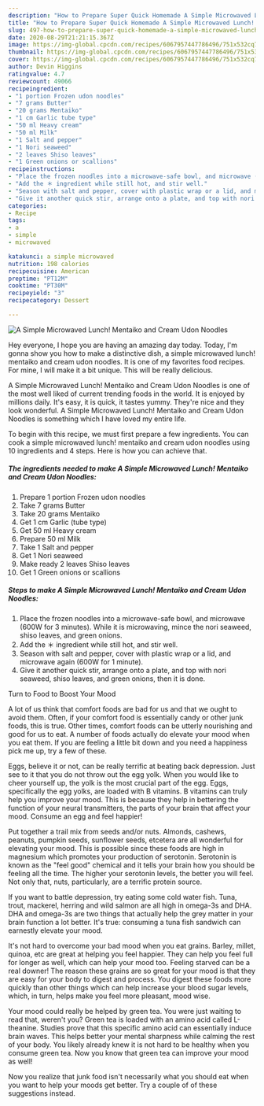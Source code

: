 ```yaml
---
description: "How to Prepare Super Quick Homemade A Simple Microwaved Lunch! Mentaiko and Cream Udon Noodles"
title: "How to Prepare Super Quick Homemade A Simple Microwaved Lunch! Mentaiko and Cream Udon Noodles"
slug: 497-how-to-prepare-super-quick-homemade-a-simple-microwaved-lunch-mentaiko-and-cream-udon-noodles
date: 2020-08-29T21:21:15.367Z
image: https://img-global.cpcdn.com/recipes/6067957447786496/751x532cq70/a-simple-microwaved-lunch-mentaiko-and-cream-udon-noodles-recipe-main-photo.jpg
thumbnail: https://img-global.cpcdn.com/recipes/6067957447786496/751x532cq70/a-simple-microwaved-lunch-mentaiko-and-cream-udon-noodles-recipe-main-photo.jpg
cover: https://img-global.cpcdn.com/recipes/6067957447786496/751x532cq70/a-simple-microwaved-lunch-mentaiko-and-cream-udon-noodles-recipe-main-photo.jpg
author: Devin Higgins
ratingvalue: 4.7
reviewcount: 49066
recipeingredient:
- "1 portion Frozen udon noodles"
- "7 grams Butter"
- "20 grams Mentaiko"
- "1 cm Garlic tube type"
- "50 ml Heavy cream"
- "50 ml Milk"
- "1 Salt and pepper"
- "1 Nori seaweed"
- "2 leaves Shiso leaves"
- "1 Green onions or scallions"
recipeinstructions:
- "Place the frozen noodles into a microwave-safe bowl, and microwave (600W for 3 minutes). While it is microwaving, mince the nori seaweed, shiso leaves, and green onions."
- "Add the ＊ ingredient while still hot, and stir well."
- "Season with salt and pepper, cover with plastic wrap or a lid, and microwave again (600W for 1 minute)."
- "Give it another quick stir, arrange onto a plate, and top with nori seaweed, shiso leaves, and green onions, then it is done."
categories:
- Recipe
tags:
- a
- simple
- microwaved

katakunci: a simple microwaved 
nutrition: 198 calories
recipecuisine: American
preptime: "PT12M"
cooktime: "PT30M"
recipeyield: "3"
recipecategory: Dessert

---
```



![A Simple Microwaved Lunch! Mentaiko and Cream Udon Noodles](https://img-global.cpcdn.com/recipes/6067957447786496/751x532cq70/a-simple-microwaved-lunch-mentaiko-and-cream-udon-noodles-recipe-main-photo.jpg)

Hey everyone, I hope you are having an amazing day today. Today, I'm gonna show you how to make a distinctive dish, a simple microwaved lunch! mentaiko and cream udon noodles. It is one of my favorites food recipes. For mine, I will make it a bit unique. This will be really delicious.

A Simple Microwaved Lunch! Mentaiko and Cream Udon Noodles is one of the most well liked of current trending foods in the world. It is enjoyed by millions daily. It's easy, it is quick, it tastes yummy. They're nice and they look wonderful. A Simple Microwaved Lunch! Mentaiko and Cream Udon Noodles is something which I have loved my entire life.




To begin with this recipe, we must first prepare a few ingredients. You can cook a simple microwaved lunch! mentaiko and cream udon noodles using 10 ingredients and 4 steps. Here is how you can achieve that.

<!--inarticleads1-->

##### The ingredients needed to make A Simple Microwaved Lunch! Mentaiko and Cream Udon Noodles:

1. Prepare 1 portion Frozen udon noodles
1. Take 7 grams Butter
1. Take 20 grams Mentaiko
1. Get 1 cm Garlic (tube type)
1. Get 50 ml Heavy cream
1. Prepare 50 ml Milk
1. Take 1 Salt and pepper
1. Get 1 Nori seaweed
1. Make ready 2 leaves Shiso leaves
1. Get 1 Green onions or scallions




<!--inarticleads2-->

##### Steps to make A Simple Microwaved Lunch! Mentaiko and Cream Udon Noodles:

1. Place the frozen noodles into a microwave-safe bowl, and microwave (600W for 3 minutes). While it is microwaving, mince the nori seaweed, shiso leaves, and green onions.
1. Add the ＊ ingredient while still hot, and stir well.
1. Season with salt and pepper, cover with plastic wrap or a lid, and microwave again (600W for 1 minute).
1. Give it another quick stir, arrange onto a plate, and top with nori seaweed, shiso leaves, and green onions, then it is done.




Turn to Food to Boost Your Mood


A lot of us think that comfort foods are bad for us and that we ought to avoid them. Often, if your comfort food is essentially candy or other junk foods, this is true. Other times, comfort foods can be utterly nourishing and good for us to eat. A number of foods actually do elevate your mood when you eat them. If you are feeling a little bit down and you need a happiness pick me up, try a few of these.

Eggs, believe it or not, can be really terrific at beating back depression. Just see to it that you do not throw out the egg yolk. When you would like to cheer yourself up, the yolk is the most crucial part of the egg. Eggs, specifically the egg yolks, are loaded with B vitamins. B vitamins can truly help you improve your mood. This is because they help in bettering the function of your neural transmitters, the parts of your brain that affect your mood. Consume an egg and feel happier!

Put together a trail mix from seeds and/or nuts. Almonds, cashews, peanuts, pumpkin seeds, sunflower seeds, etcetera are all wonderful for elevating your mood. This is possible since these foods are high in magnesium which promotes your production of serotonin. Serotonin is known as the "feel good" chemical and it tells your brain how you should be feeling all the time. The higher your serotonin levels, the better you will feel. Not only that, nuts, particularly, are a terrific protein source.

If you want to battle depression, try eating some cold water fish. Tuna, trout, mackerel, herring and wild salmon are all high in omega-3s and DHA. DHA and omega-3s are two things that actually help the grey matter in your brain function a lot better. It's true: consuming a tuna fish sandwich can earnestly elevate your mood. 

It's not hard to overcome your bad mood when you eat grains. Barley, millet, quinoa, etc are great at helping you feel happier. They can help you feel full for longer as well, which can help your mood too. Feeling starved can be a real downer! The reason these grains are so great for your mood is that they are easy for your body to digest and process. You digest these foods more quickly than other things which can help increase your blood sugar levels, which, in turn, helps make you feel more pleasant, mood wise.

Your mood could really be helped by green tea. You were just waiting to read that, weren't you? Green tea is loaded with an amino acid called L-theanine. Studies prove that this specific amino acid can essentially induce brain waves. This helps better your mental sharpness while calming the rest of your body. You likely already knew it is not hard to be healthy when you consume green tea. Now you know that green tea can improve your mood as well!

Now you realize that junk food isn't necessarily what you should eat when you want to help your moods get better. Try  a  couple of  of  these  suggestions  instead.

